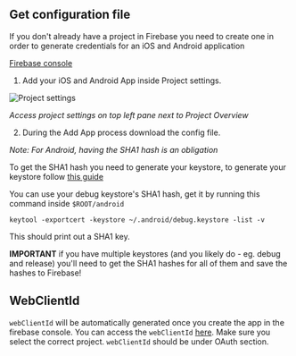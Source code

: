 ## Get configuration file

If you don't already have a project in Firebase you need to create one in order to generate credentials for an iOS and Android application

[Firebase console](https://console.firebase.google.com/u/0/)

1. Add your iOS and Android App inside Project settings.

![Project settings](../img/project-settings.png)

_Access project settings on top left pane next to Project Overview_

2. During the Add App process download the config file.

_Note: For Android, having the SHA1 hash is an obligation_

To get the SHA1 hash you need to generate your keystore, to generate your keystore follow [this guide](https://facebook.github.io/react-native/docs/signed-apk-android.html)

You can use your debug keystore's SHA1 hash, get it by running this command inside `$ROOT/android`

`keytool -exportcert -keystore ~/.android/debug.keystore -list -v`

This should print out a SHA1 key.

**IMPORTANT** if you have multiple keystores (and you likely do - eg. debug and release) you'll need to get the SHA1 hashes for all of them and save the hashes to Firebase!

## WebClientId

`webClientId` will be automatically generated once you create the app in the firebase console.
You can access the `webClientId` [here](https://console.developers.google.com/apis/credentials). Make sure you select the correct project. `webClientId` should be under OAuth section.
